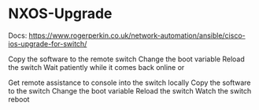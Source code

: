 # NXOS-Upgrade

Docs: https://www.rogerperkin.co.uk/network-automation/ansible/cisco-ios-upgrade-for-switch/ 

Copy the software to the remote switch
Change the boot variable
Reload the switch
Wait patiently while it comes back online
or

Get remote assistance to console into the switch locally
Copy the software to the switch
Change the boot variable
Reload the switch
Watch the switch reboot 